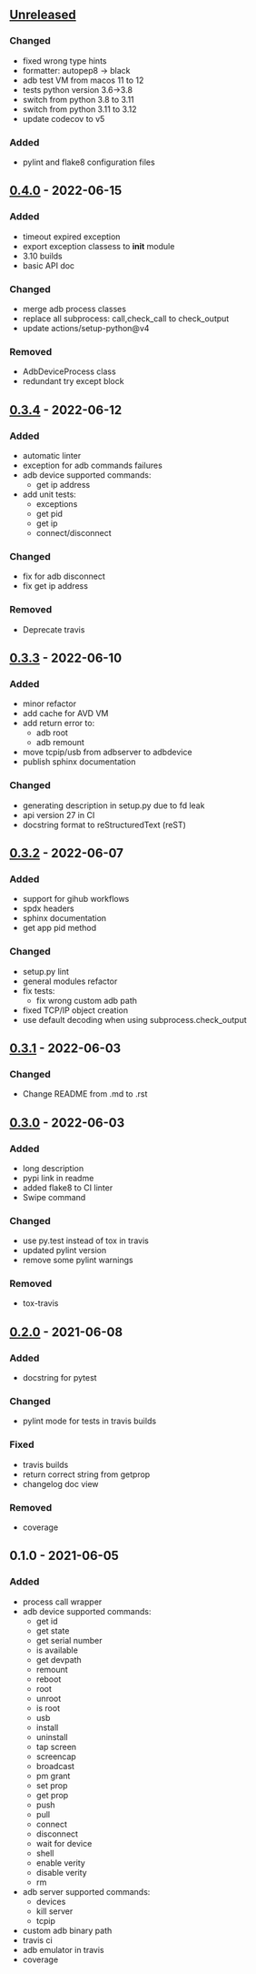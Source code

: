 [Unreleased](https://github.com/michalkielan/simple-adb/compare/0.4.0...HEAD)
-----------------------------------------------------------------------------

### Changed
- fixed wrong type hints
- formatter: autopep8 -> black
- adb test VM from macos 11 to 12
- tests python version 3.6->3.8
- switch from python 3.8 to 3.11
- switch from python 3.11 to 3.12
- update codecov to v5

### Added
- pylint and flake8 configuration files

[0.4.0](https://github.com/michalkielan/simple-adb/compare/0.3.4...0.4.0) - 2022-06-15
--------------------------------------------------------------------------------------

### Added
- timeout expired exception
- export exception classess to __init__ module
- 3.10 builds
- basic API doc

### Changed
- merge adb process classes
- replace all subprocess: call,check_call to check_output
- update actions/setup-python@v4

### Removed
- AdbDeviceProcess class
- redundant try except block

[0.3.4](https://github.com/michalkielan/simple-adb/compare/0.3.3...0.3.4) - 2022-06-12
--------------------------------------------------------------------------------------

### Added
- automatic linter
- exception for adb commands failures
- adb device supported commands:
	- get ip address
- add unit tests:
  - exceptions
  - get pid
  - get ip
  - connect/disconnect

### Changed
- fix for adb disconnect
- fix get ip address

### Removed
- Deprecate travis

[0.3.3](https://github.com/michalkielan/simple-adb/compare/0.3.2...0.3.3) - 2022-06-10
--------------------------------------------------------------------------------------

### Added
- minor refactor
- add cache for AVD VM
- add return error to: 
  - adb root
  - adb remount
- move tcpip/usb from adbserver to adbdevice
- publish sphinx documentation

### Changed
- generating description in setup.py due to fd leak
- api version 27 in CI
- docstring format to reStructuredText (reST)

[0.3.2](https://github.com/michalkielan/simple-adb/compare/0.3.1...0.3.2) - 2022-06-07
--------------------------------------------------------------------------------------

### Added
- support for gihub workflows
- spdx headers
- sphinx documentation
- get app pid method

### Changed
- setup.py lint
- general modules refactor
- fix tests:
  - fix wrong custom adb path
- fixed TCP/IP object creation
- use default decoding when using subprocess.check_output


[0.3.1](https://github.com/michalkielan/simple-adb/compare/0.3.0...0.3.1) - 2022-06-03
--------------------------------------------------------------------------------------

### Changed
- Change README from .md to .rst

[0.3.0](https://github.com/michalkielan/simple-adb/compare/0.2.0...0.3.0) - 2022-06-03
--------------------------------------------------------------------------------------

### Added
- long description
- pypi link in readme
- added flake8 to CI linter
- Swipe command

### Changed
- use py.test instead of tox in travis
- updated pylint version
- remove some pylint warnings

### Removed
- tox-travis

[0.2.0](https://github.com/michalkielan/simple-adb/compare/0.1.0...0.2.0) - 2021-06-08
--------------------------------------------------------------------------------------

### Added
- docstring for pytest

### Changed
- pylint mode for tests in travis builds

### Fixed
- travis builds
- return correct string from getprop
- changelog doc view

### Removed
- coverage

0.1.0 - 2021-06-05
------------------

### Added

- process call wrapper
- adb device supported commands:
	- get id
  - get state
  - get serial number
  - is available
  - get devpath
  - remount
  - reboot
  - root
  - unroot
  - is root
  - usb
  - install
  - uninstall
  - tap screen
  - screencap
  - broadcast
  - pm grant
  - set prop
  - get prop
  - push
  - pull
  - connect
  - disconnect
  - wait for device
  - shell
  - enable verity
  - disable verity
  - rm
- adb server supported commands:
  - devices
  - kill server
  - tcpip
- custom adb binary path
- travis ci
- adb emulator in travis
- coverage
